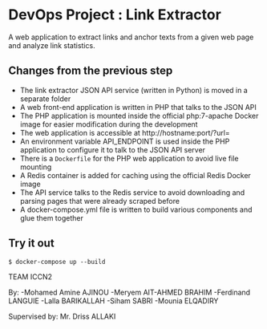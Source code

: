 # DevOps Project : Link Extractor

A web application to extract links and anchor texts from a given web page and analyze link statistics.

## Changes from the previous step

* The link extractor JSON API service (written in Python) is moved in a separate folder
* A web front-end application is written in PHP that talks to the JSON API
* The PHP application is mounted inside the official php:7-apache Docker image for easier modification during the development
* The web application is accessible at http://hostname:port/?url=<url-encoded-url>
* An environment variable API_ENDPOINT is used inside the PHP application to configure it to talk to the JSON API server
* There is a `Dockerfile` for the PHP web application to avoid live file mounting
* A Redis container is added for caching using the official Redis Docker image
* The API service talks to the Redis service to avoid downloading and parsing pages that were already scraped before
* A docker-compose.yml file is written to build various components and glue them together

## Try it out

```
$ docker-compose up --build
```
TEAM ICCN2

By:
  -Mohamed Amine AJINOU
  -Meryem AIT-AHMED BRAHIM
  -Ferdinand LANGUIE
  -Lalla BARIKALLAH
  -Siham SABRI
  -Mounia ELQADIRY

Supervised by: Mr. Driss ALLAKI
